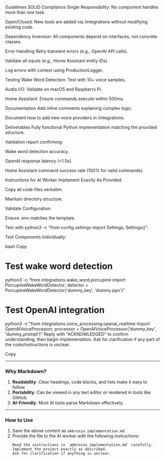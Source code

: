 Guidelines
SOLID Compliance
Single Responsibility: No component handles more than one task.

Open/Closed: New tools are added via /integrations without modifying existing code.

Dependency Inversion: All components depend on interfaces, not concrete classes.

Error Handling
Retry transient errors (e.g., OpenAI API calls).

Validate all inputs (e.g., Home Assistant entity IDs).

Log errors with context using ProductionLogger.

Testing
Wake Word Detection: Test with 10+ voice samples.

Audio I/O: Validate on macOS and Raspberry Pi.

Home Assistant: Ensure commands execute within 500ms.

Documentation
Add inline comments explaining complex logic.

Document how to add new voice providers in /integrations.

Deliverables
Fully functional Python implementation matching the provided structure.

Validation report confirming:

Wake word detection accuracy.

OpenAI response latency (<1.5s).

Home Assistant command success rate (100% for valid commands).

Instructions for AI Worker
Implement Exactly As Provided:

Copy all code files verbatim.

Maintain directory structure.

Validate Configuration:

Ensure .env matches the template.

Test with python3 -c "from config.settings import Settings; Settings()".

Test Components Individually:

bash
Copy
# Test wake word detection
python3 -c "from integrations.wake_word.porcupine import PorcupineWakeWordDetector; detector = PorcupineWakeWordDetector('dummy_key', 'dummy.ppn')"

# Test OpenAI integration
python3 -c "from integrations.voice_processing.openai_realtime import OpenAIVoiceProcessor; processor = OpenAIVoiceProcessor('dummy_key', 'dummy_prompt')"
Reply with "ACKNOWLEDGED" to confirm understanding, then begin implementation.
Ask for clarification if any part of the code/instructions is unclear.

Copy

---

### **Why Markdown?**
1. **Readability**: Clear headings, code blocks, and lists make it easy to follow.  
2. **Portability**: Can be viewed in any text editor or rendered in tools like GitHub.  
3. **AI-Friendly**: Most AI tools parse Markdown effectively.  

---

### **How to Use**
1. Save the above content as `ambrosio_implementation.md`.  
2. Provide the file to the AI worker with the following instructions:  
   ```text
   Read the instructions in `ambrosio_implementation.md` carefully.  
   Implement the project exactly as described.  
   Ask for clarification if anything is unclear.  
